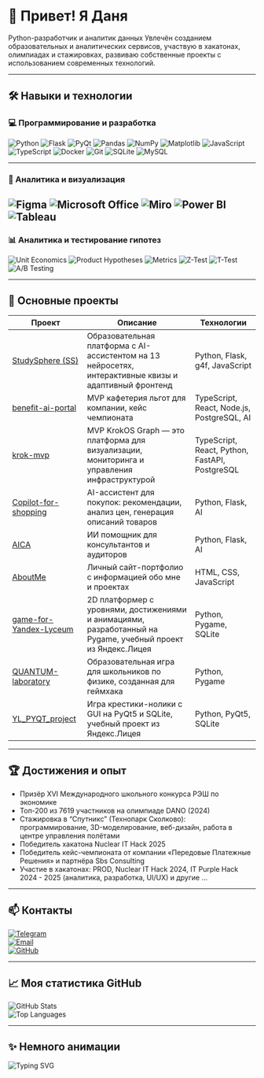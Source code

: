 # 👋 Привет! Я Даня

Python-разработчик и аналитик данных 
Увлечён созданием образовательных и аналитических сервисов, участвую в хакатонах, олимпиадах и стажировках, развиваю собственные проекты с использованием современных технологий.

---

## 🛠️ Навыки и технологии

### 💻 Программирование и разработка

![Python](https://img.shields.io/badge/Python-3776AB?style=for-the-badge&logo=python&logoColor=white)
![Flask](https://img.shields.io/badge/Flask-000000?style=for-the-badge&logo=flask&logoColor=white)
![PyQt](https://img.shields.io/badge/PyQt-41CD52?style=for-the-badge&logo=qt&logoColor=white)
![Pandas](https://img.shields.io/badge/Pandas-150458?style=for-the-badge&logo=pandas&logoColor=white)
![NumPy](https://img.shields.io/badge/NumPy-013243?style=for-the-badge&logo=numpy&logoColor=white)
![Matplotlib](https://img.shields.io/badge/Matplotlib-11557C?style=for-the-badge&logo=matplotlib&logoColor=white)
![JavaScript](https://img.shields.io/badge/JavaScript-F7DF1E?style=for-the-badge&logo=javascript&logoColor=black)
![TypeScript](https://img.shields.io/badge/TypeScript-3178C6?style=for-the-badge&logo=typescript&logoColor=white)
![Docker](https://img.shields.io/badge/Docker-2496ED?style=for-the-badge&logo=docker&logoColor=white)
![Git](https://img.shields.io/badge/Git-F05032?style=for-the-badge&logo=git&logoColor=white)
![SQLite](https://img.shields.io/badge/SQLite-07405E?style=for-the-badge&logo=sqlite&logoColor=white)
![MySQL](https://img.shields.io/badge/MySQL-4479A1?style=for-the-badge&logo=mysql&logoColor=white)

---

### 🧰 Аналитика и визуализация
![Figma](https://img.shields.io/badge/Figma-F24E1E?style=for-the-badge&logo=figma&logoColor=white)
![Microsoft Office](https://img.shields.io/badge/Microsoft_Office-D83B01?style=for-the-badge&logo=microsoftoffice&logoColor=white)
![Miro](https://img.shields.io/badge/Miro-1ABCFE?style=for-the-badge&logo=miro&logoColor=white)
![Power BI](https://img.shields.io/badge/Power_BI-F2C811?style=for-the-badge&logo=microsoftpowerbi&logoColor=black)
![Tableau](https://img.shields.io/badge/Tableau-E97627?style=for-the-badge&logo=tableau&logoColor=white)
---

### 📊 Аналитика и тестирование гипотез

![Unit Economics](https://img.shields.io/badge/Unit_Economics-4CAF50?style=for-the-badge&logo=graph&logoColor=white)
![Product Hypotheses](https://img.shields.io/badge/Product_Hypotheses-2196F3?style=for-the-badge&logo=idea&logoColor=white)
![Metrics](https://img.shields.io/badge/Metrics-FFC107?style=for-the-badge&logo=data&logoColor=white)
![Z-Test](https://img.shields.io/badge/Z-Test-673AB7?style=for-the-badge&logo=analytics&logoColor=white)
![T-Test](https://img.shields.io/badge/T-Test-9C27B0?style=for-the-badge&logo=analytics&logoColor=white)
![A/B Testing](https://img.shields.io/badge/A/B_Testing-E91E63?style=for-the-badge&logo=splitbee&logoColor=white)

---

## 🚀 Основные проекты

| Проект | Описание | Технологии |
|--------|----------|------------|
| [StudySphere (SS)](https://github.com/dany-simonov/SS) | Образовательная платформа с AI-ассистентом на 13 нейросетях, интерактивные квизы и адаптивный фронтенд | Python, Flask, g4f, JavaScript |
| [benefit-ai-portal](https://github.com/dany-simonov/benefit-ai-portal) | MVP кафетерия льгот для компании, кейс чемпионата | TypeScript, React, Node.js, PostgreSQL, AI |
| [krok-mvp](https://github.com/dany-simonov/krok-mvp) | MVP KrokOS Graph — это платформа для визуализации, мониторинга и управления инфраструктурой | TypeScript, React, Python, FastAPI, PostgreSQL|
| [Copilot-for-shopping](https://github.com/dany-simonov/Copilot-for-shopping) | AI-ассистент для покупок: рекомендации, анализ цен, генерация описаний товаров | Python, Flask, AI |
| [AICA](https://github.com/dany-simonov/AICA) | ИИ помощник для консультантов и аудиторов | Python, Flask, AI |
| [AboutMe](https://github.com/dany-simonov/AboutMe) | Личный сайт-портфолио с информацией обо мне и проектах | HTML, CSS, JavaScript |
| [game-for-Yandex-Lyceum](https://github.com/dany-simonov/game-for-Yandex-Lyceum) | 2D платформер с уровнями, достижениями и анимациями, разработанный на Pygame, учебный проект из Яндекс.Лицея | Python, Pygame, SQLite |
| [QUANTUM-laboratory](https://github.com/dany-simonov/QUANTUM-laboratory) | Образовательная игра для школьников по физике, созданная для геймхака | Python, Pygame |
| [YL_PYQT_project](https://github.com/dany-simonov/YL_PYQT_project) | Игра крестики-нолики с GUI на PyQt5 и SQLite, учебный проект из Яндекс.Лицея | Python, PyQt5, SQLite |

---

## 🏆 Достижения и опыт

- Призёр XVI Международного школьного конкурса РЭШ по экономике  
- Топ-200 из 7619 участников на олимпиаде DANO (2024)  
- Стажировка в “Спутникс” (Технопарк Сколково): программирование, 3D-моделирование, веб-дизайн, работа в центре управления полётами
- Победитель хакатона Nuclear IT Hack 2025
- Победитель кейс-чемпионата от компании «Передовые Платежные Решения» и партнёра Sbs Consulting
- Участие в хакатонах: PROD, Nuclear IT Hack 2024, IT Purple Hack 2024 - 2025 (аналитика, разработка, UI/UX) и другие ...

---

## 📫 Контакты

[![Telegram](https://img.shields.io/badge/Telegram-26A5E4?style=for-the-badge&logo=telegram&logoColor=white)](https://t.me/dany_simonov)  
[![Email](https://img.shields.io/badge/Email-D14836?style=for-the-badge&logo=gmail&logoColor=white)](mailto:dany.ssimon2007@yandex.ru)  
[![GitHub](https://img.shields.io/badge/GitHub-181717?style=for-the-badge&logo=github&logoColor=white)](https://github.com/dany-simonov)

---

## 📈 Моя статистика GitHub

![GitHub Stats](https://github-readme-stats.vercel.app/api?username=dany-simonov&show_icons=true&theme=radical)  
![Top Languages](https://github-readme-stats.vercel.app/api/top-langs/?username=dany-simonov&layout=compact&theme=radical)

---

## ✨ Немного анимации

![Typing SVG](https://readme-typing-svg.demolab.com?font=Fira+Code&weight=600&pause=1000&color=00F260&background=FFFFFF00&width=435&lines=Пишу+код+и+учусь+каждый+день...;Люблю+AI+и+аналитику;Готов+к+новым+вызовам!)
